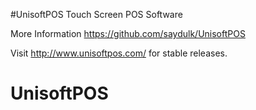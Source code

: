 #UnisoftPOS Touch Screen POS Software

More Information
https://github.com/saydulk/UnisoftPOS

Visit http://www.unisoftpos.com/ for stable releases.
# UnisoftPOS
